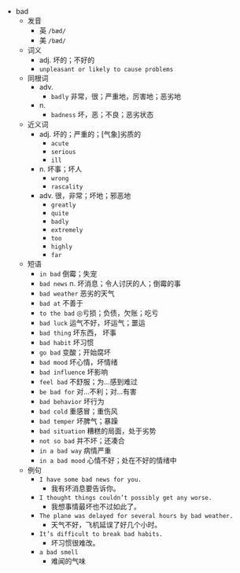 - bad
  - 发音
    - 英 `/bæd/`
    - 美 `/bæd/`
  - 词义
    - adj. 坏的；不好的
    - `unpleasant or likely to cause problems`
  - 同根词
    - adv.
      - `badly` 非常，很；严重地，厉害地；恶劣地
    - n.
      - `badness` 坏，恶；不良；恶劣状态
  - 近义词
    - adj. 坏的；严重的；[气象]劣质的
      - `acute`
      - `serious`
      - `ill`
    - n. 坏事；坏人
      - `wrong`
      - `rascality`
    - adv. 很，非常；坏地；邪恶地
      - `greatly`
      - `quite`
      - `badly`
      - `extremely`
      - `too`
      - `highly`
      - `far`
  - 短语
    - `in bad` 倒霉；失宠 
    - `bad news` n. 坏消息；令人讨厌的人；倒霉的事 
    - `bad weather` 恶劣的天气 
    - `bad at` 不善于 
    - `to the bad` ◎亏损；负债，欠账；吃亏 
    - `bad luck` 运气不好，坏运气；噩运 
    - `bad thing` 坏东西，	坏事 
    - `bad habit` 坏习惯 
    - `go bad` 变酸；开始腐坏 
    - `bad mood` 坏心情，坏情绪 
    - `bad influence` 坏影响 
    - `feel bad` 不舒服；为…感到难过 
    - `be bad for` 对…不利；对…有害 
    - `bad behavior` 坏行为 
    - `bad cold` 重感冒；重伤风 
    - `bad temper` 坏脾气；暴躁 
    - `bad situation` 糟糕的局面，处于劣势 
    - `not so bad` 并不坏；还凑合 
    - `in a bad way` 病情严重 
    - `in a bad mood` 心情不好；处在不好的情绪中 
  - 例句
    - `I have some bad news for you.`
      - 我有坏消息要告诉你。
    - `I thought things couldn’t possibly get any worse.`
      - 我想事情最坏也不过如此了。
    - `The plane was delayed for several hours by bad weather.`
      - 天气不好，飞机延误了好几个小时。
    - `It’s difficult to break bad habits.`
      - 坏习惯很难改。
    - `a bad smell`
      - 难闻的气味


